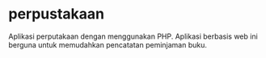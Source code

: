 # perpustakaan
Aplikasi perputakaan dengan menggunakan PHP. Aplikasi berbasis web ini berguna untuk memudahkan pencatatan peminjaman buku.

